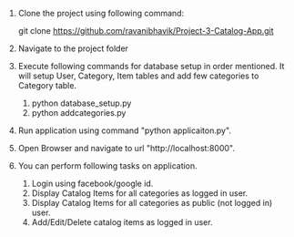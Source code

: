1) Clone the project using following command:
   
   git clone https://github.com/ravanibhavik/Project-3-Catalog-App.git

2) Navigate to the project folder
   
3) Execute following commands for database setup in order mentioned. It will setup
   User, Category,  Item tables and add few categories to Category table.
   
   1. python database_setup.py
   2. python addcategories.py
   
4) Run application using command "python applicaiton.py".

5) Open Browser and navigate to url "http://localhost:8000".

6) You can perform following tasks on application.
   
   1. Login using facebook/google id.
   2. Display Catalog Items for all categories as logged in user.
   3. Display Catalog Items for all categories as public (not logged in) user.
   4. Add/Edit/Delete catalog items as logged in user.
     
